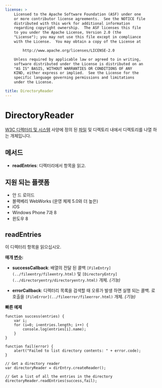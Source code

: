 ```yaml
---
license: >
    Licensed to the Apache Software Foundation (ASF) under one
    or more contributor license agreements.  See the NOTICE file
    distributed with this work for additional information
    regarding copyright ownership.  The ASF licenses this file
    to you under the Apache License, Version 2.0 (the
    "License"); you may not use this file except in compliance
    with the License.  You may obtain a copy of the License at

        http://www.apache.org/licenses/LICENSE-2.0

    Unless required by applicable law or agreed to in writing,
    software distributed under the License is distributed on an
    "AS IS" BASIS, WITHOUT WARRANTIES OR CONDITIONS OF ANY
    KIND, either express or implied.  See the License for the
    specific language governing permissions and limitations
    under the License.

title: DirectoryReader
---
```


# DirectoryReader

[W3C 디렉터리 및 시스템][1] 사양에 정의 된 [파일](../fileobj/fileobj.html) 및 디렉토리 내에서 디렉토리를 나열 하는 개체입니다.

 [1]: http://www.w3.org/TR/file-system-api/

## 메서드

*   **readEntries**: 디렉터리에서 항목을 읽고.

## 지원 되는 플랫폼

*   안 드 로이드
*   블랙베리 WebWorks (운영 체제 5.0와 더 높은)
*   iOS
*   Windows Phone 7과 8
*   윈도우 8

## readEntries

이 디렉터리 항목을 읽으십시오.

**매개 [변수](../../../plugin_ref/spec.html):**

*   **successCallback**: 배열의 전달 된 콜백 `[FileEntry](../fileentry/fileentry.html)` 및 `[DirectoryEntry](../directoryentry/directoryentry.html)` 개체. *(기능)*

*   **errorCallback**: 디렉터리 목록을 검색할 때 오류가 발생 하면 실행 되는 콜백. 로 호출을 `[FileError](../fileerror/fileerror.html)` 개체. *(기능)*

**빠른 예제**

    function success(entries) {
        var i;
        for (i=0; i<entries.length; i++) {
            console.log(entries[i].name);
        }
    }
    
    function fail(error) {
        alert("Failed to list directory contents: " + error.code);
    }
    
    // Get a directory reader
    var directoryReader = dirEntry.createReader();
    
    // Get a list of all the entries in the directory
    directoryReader.readEntries(success,fail);